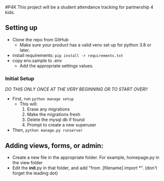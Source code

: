 #P4K
This project will be a student attendance tracking for partnership 4 kids. 

## Setting up
- Clone the repo from GitHub
  - Make sure your product has a valid venv set up for python 3.8 or later.
- install requirements: `pip install -r requirements.txt`
- copy env.sample to .env
  - Add the appropriate settings values.
  
### Initial Setup
*DO THIS ONLY ONCE AT THE VERY BEGINNING OR TO START OVER!!*
- First, run `python manage setup` 
  - This will:
    1. Erase any migrations
    2. Make the migrations fresh
    3. Delete the mysql db if found
    6. Prompt to create a new superuser
- Then, `python manage.py runserver`

## Adding views, forms, or admin:
- Create a new file in the appropriate folder. For example, homepage.py in the view folder
- Edit the __init__.py in that folder, and add "from .[filename] import *".  (don't forget the leading dot)